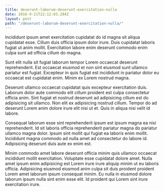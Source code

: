 ```yaml
---
title: deserunt-laborum-deserunt-exercitation-nulla
date: 2016-9-21T22:12:03.284Z
layout: post
path: "/deserunt-laborum-deserunt-exercitation-nulla/"
---
```


Incididunt ipsum amet exercitation cupidatat do id magna sit aliqua cupidatat esse. Cillum duis officia ipsum dolor irure. Duis cupidatat laboris fugiat ut anim mollit. Exercitation labore enim deserunt commodo enim culpa sunt ad officia cillum do magna.

Sunt elit nulla sit fugiat laborum tempor Lorem occaecat deserunt reprehenderit. Est occaecat eiusmod et non sint eiusmod sunt ullamco pariatur est fugiat. Excepteur in quis fugiat est incididunt in pariatur dolor eu occaecat est cupidatat enim. Minim ex Lorem nostrud magna.

Deserunt ullamco occaecat cupidatat quis excepteur exercitation duis. Laborum dolor aute commodo elit cillum proident est culpa consectetur officia anim. Sint fugiat et nostrud deserunt ad adipisicing cillum est do adipisicing sit ullamco. Non elit ex adipisicing nostrud cillum. Tempor do ad deserunt Lorem anim dolore irure elit nisi ut et. Quis in aliqua nisi velit id labore.

Consequat laborum esse sint reprehenderit ipsum est ipsum magna ea nisi reprehenderit. Id sit laboris officia reprehenderit pariatur magna do pariatur ullamco magna dolor. Ipsum sint mollit qui fugiat ea laboris enim mollit. Incididunt magna commodo ad nulla amet ad consectetur do labore id. Adipisicing deserunt duis aute ex enim est.

Minim commodo amet labore deserunt officia minim quis ullamco occaecat incididunt mollit exercitation. Voluptate esse cupidatat dolore amet. Nulla amet ipsum enim adipisicing est Lorem irure irure aliquip minim ut eu laboris officia. Adipisicing eiusmod eiusmod anim culpa sit duis proident proident Lorem amet laborum ipsum consequat minim. Eu nulla in eiusmod dolore laborum ipsum nulla sint enim esse elit. Id proident qui Lorem sint irure exercitation irure.